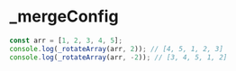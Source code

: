 # _mergeConfig

<ContainerBox title="介绍" noGap>
<template #desc>

灵感来自`Echarts`，可重复调用的`setOption`，配置项会被合并或覆盖
</template>
</ContainerBox>

<ContainerBox title="基础用法" noGap>

```ts
const arr = [1, 2, 3, 4, 5];
console.log(_rotateArray(arr, 2)); // [4, 5, 1, 2, 3]
console.log(_rotateArray(arr, -2)); // [3, 4, 5, 1, 2]
```
<CodeBox>
<template #codes>

```ts
/** @description 数组元素整体移动
 * @param arr 旋转的数组
 * @param step 负数为向后移动，正数为向前移动
 */
export const _rotateArray = <T>(arr: T[], step: number): T[] => {
  const length = arr.length;

  // 处理步长为0的情况，直接返回原数组
  if (length === 0 || step % length === 0) return arr;

  // 处理步长，负数转为正数等效的移动步长
  const normalizedStep = ((step % length) + length) % length;

  // 移动数组
  return arr.slice(-normalizedStep).concat(arr.slice(0, -normalizedStep));
};
```
</template>
</CodeBox>
</ContainerBox>